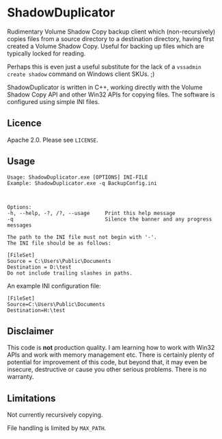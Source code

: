 # ShadowDuplicator

Rudimentary Volume Shadow Copy backup client which (non-recursively) copies files from a source directory to
a destination directory, having first created a Volume Shadow Copy. Useful for backing up files which are typically
locked for reading.

Perhaps this is even just a useful substitute for the lack of a `vssadmin create shadow` command on Windows client SKUs. ;)

ShadowDuplicator is written in C++, working directly with the Volume Shadow Copy API and other Win32 APIs for copying files. The
software is configured using simple INI files.

## Licence

Apache 2.0. Please see `LICENSE`.

## Usage

    Usage: ShadowDuplicator.exe [OPTIONS] INI-FILE
    Example: ShadowDuplicator.exe -q BackupConfig.ini



    Options:
    -h, --help, -?, /?, --usage     Print this help message
    -q                              Silence the banner and any progress messages

    The path to the INI file must not begin with '-'.
    The INI file should be as follows:

    [FileSet]
    Source = C:\Users\Public\Documents
    Destination = D:\test
    Do not include trailing slashes in paths.

An example INI configuration file:

    [FileSet]
    Source=C:\Users\Public\Documents
    Destination=H:\test

## Disclaimer

This code is **not** production quality. I am learning how to work with Win32 APIs and work
with memory management etc. There is certainly plenty of potential for improvement of this code,
but beyond that, it may even be insecure, destructive or cause you other serious problems. There 
is no warranty.

## Limitations

Not currently recursively copying.

File handling is limited by `MAX_PATH`.